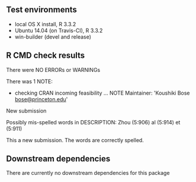 Test environments
-----------------

-   local OS X install, R 3.3.2
-   Ubuntu 14.04 (on Travis-CI), R 3.3.2
-   win-builder (devel and release)

R CMD check results
-------------------

There were NO ERRORs or WARNINGs

There was 1 NOTE:

* checking CRAN incoming feasibility ... NOTE
Maintainer: 'Koushiki Bose <bose@princeton.edu>'

New submission

Possibly mis-spelled words in DESCRIPTION:
  Zhou (5:906)
  al (5:914)
  et (5:911)
  
This a new submission. The words are correctly spelled. 

Downstream dependencies
-----------------------

There are currently no downstream dependencies for this package
